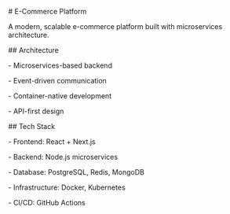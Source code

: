 \# E-Commerce Platform



A modern, scalable e-commerce platform built with microservices architecture.



\## Architecture

\- Microservices-based backend

\- Event-driven communication

\- Container-native development

\- API-first design



\## Tech Stack

\- Frontend: React + Next.js

\- Backend: Node.js microservices

\- Database: PostgreSQL, Redis, MongoDB

\- Infrastructure: Docker, Kubernetes

\- CI/CD: GitHub Actions

